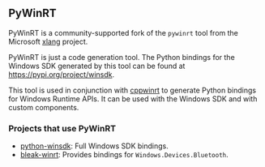## PyWinRT

PyWinRT is a community-supported fork of the `pywinrt` tool from the Microsoft
[xlang](https://github.com/microsoft/xlang/) project.

PyWinRT is just a code generation tool. The Python bindings for the Windows
SDK generated by this tool can be found at https://pypi.org/project/winsdk.

This tool is used in conjunction with [cppwinrt](https://github.com/microsoft/cppwinrt)
to generate Python bindings for Windows Runtime APIs. It can be used with the
Windows SDK and with custom components.

### Projects that use PyWinRT

- [python-winsdk](https://github.com/pywinrt/python-winsdk): Full Windows SDK bindings.
- [bleak-winrt](https://github.com/dlech/bleak-winrt): Provides bindings for `Windows.Devices.Bluetooth`.
